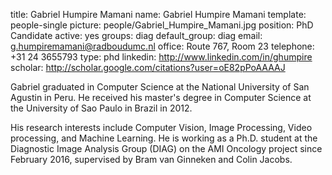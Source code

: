 title: Gabriel Humpire Mamani
name: Gabriel Humpire Mamani
template: people-single
picture: people/Gabriel_Humpire_Mamani.jpg
position: PhD Candidate
active: yes
groups: diag
default_group: diag
email: g.humpiremamani@radboudumc.nl
office: Route 767, Room 23
telephone: +31 24 3655793
type: phd
linkedin: http://www.linkedin.com/in/ghumpire
scholar: http://scholar.google.com/citations?user=oE82pPoAAAAJ

Gabriel graduated in Computer Science at the National University of San Agustin in Peru. He received his master's degree in Computer Science at the University of Sao Paulo in Brazil in 2012.

His research interests include Computer Vision, Image Processing, Video processing, and Machine Learning. He is working as a Ph.D. student at the Diagnostic Image Analysis Group (DIAG) on the AMI Oncology project since February 2016, supervised by Bram van Ginneken and Colin Jacobs.
